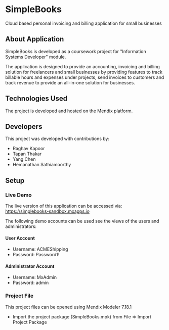# SimpleBooks
Cloud based personal invoicing and billing application for small businesses

## About Application

SimpleBooks is developed as a coursework project for "Information Systems Developer" module.

The application is designed to provide an accounting, invoicing and billing solution for freelancers and small businesses by providing features to track billable hours and expenses under projects, send invoices to customers and track revenue to provide an all-in-one solution for businesses.

## Technologies Used

The project is developed and hosted on the Mendix platform.

## Developers

This project was developed with contributions by:

* Raghav Kapoor
* Tapan Thakar
* Yang Chen
* Hemanathan Sathiamoorthy

## Setup

### Live Demo
The live version of this application can be accessed via: https://simplebooks-sandbox.mxapps.io

The following demo accounts can be used see the views of the users and administrators:

#### User Account
* Username: ACMEShipping
* Password: Password1!

#### Administrator Account
* Username: MxAdmin
* Password: admin

### Project File
This project files can be opened using Mendix Modeler 7.18.1
* Import the project package (SimpleBooks.mpk) from File => Import Project Package
